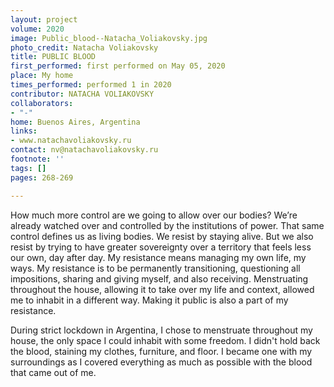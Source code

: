 ```yaml
---
layout: project
volume: 2020
image: Public_blood--Natacha_Voliakovsky.jpg
photo_credit: Natacha Voliakovsky
title: PUBLIC BLOOD
first_performed: first performed on May 05, 2020
place: My home
times_performed: performed 1 in 2020
contributor: NATACHA VOLIAKOVSKY
collaborators:
- "-"
home: Buenos Aires, Argentina
links:
- www.natachavoliakovsky.ru
contact: nv@natachavoliakovsky.ru
footnote: ''
tags: []
pages: 268-269

---
```


How much more control are we going to allow over our bodies?
We’re already watched over and controlled by the institutions of power. That same control defines us as living bodies. We resist by staying alive. But we also resist by trying to have greater sovereignty over a territory that feels less our own, day after day. My resistance means managing my own life, my ways. My resistance is to be permanently transitioning, questioning all impositions, sharing and giving myself, and also receiving.
Menstruating throughout the house, allowing it to take over my life and context, allowed me to inhabit in a different way. Making it public is also a part of my resistance.

During strict lockdown in Argentina, I chose to menstruate throughout my house, the only space I could inhabit with some freedom. I didn't hold back the blood, staining my clothes, furniture, and floor. I became one with my surroundings as I covered everything as much as possible with the blood that came out of me.

